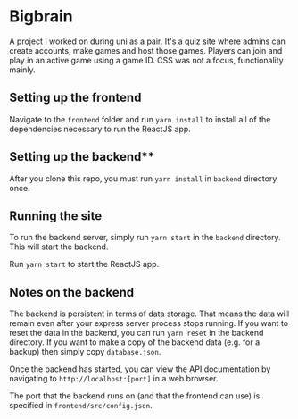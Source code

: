# Bigbrain
A project I worked on during uni as a pair. It's a quiz site where admins can create accounts, make games and host those games. Players can join and play in an active game using a game ID. CSS was not a focus, functionality mainly.

## Setting up the frontend
Navigate to the `frontend` folder and run `yarn install` to install all of the dependencies necessary to run the ReactJS app.

## Setting up the backend**
After you clone this repo, you must run `yarn install` in `backend` directory once.

## Running the site
To run the backend server, simply run `yarn start` in the `backend` directory. This will start the backend.

Run `yarn start` to start the ReactJS app.

## Notes on the backend
The backend is persistent in terms of data storage. That means the data will remain even after your express server process stops running. If you want to reset the data in the backend, you can run `yarn reset` in the backend directory. If you want to make a copy of the backend data (e.g. for a backup) then simply copy `database.json`.

Once the backend has started, you can view the API documentation by navigating to `http://localhost:[port]` in a web browser.

The port that the backend runs on (and that the frontend can use) is specified in `frontend/src/config.json`.
